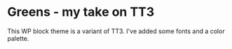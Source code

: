 # Greens - my take on TT3

This WP block theme is a variant of TT3. I've added some fonts and a color palette.
